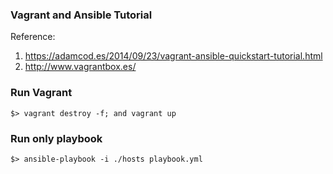 ### Vagrant and Ansible Tutorial

Reference:   
1. https://adamcod.es/2014/09/23/vagrant-ansible-quickstart-tutorial.html  
2. http://www.vagrantbox.es/  


### Run Vagrant
```
$> vagrant destroy -f; and vagrant up
```

### Run only playbook
```
$> ansible-playbook -i ./hosts playbook.yml
```
